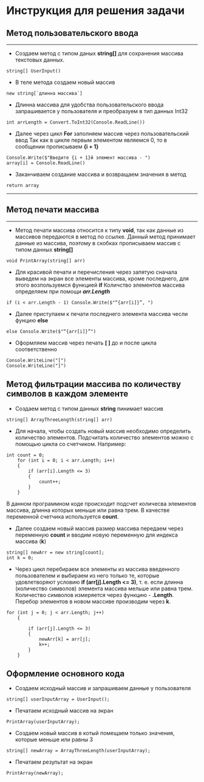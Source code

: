 # Инструкция для решения задачи
## Метод пользовательского ввода
---
* Создаем метод с типом даных **string[]** для сохранения массива текстовых данных.
```
string[] UserInput()
```
* В теле метода создаем новый массив 
```
new string[`длинна массива`]
```
* Длинна массива для удобства пользовательского ввода запрашивается у пользователя  и преобразуем в тип данных Int32
```
int arrLength = Convert.ToInt32(Console.ReadLine())
```
* Далее через цикл **For** заполняем массив через пользовательский ввод
Так как в цикле первым элементом являемся 0, то в сообщении прописываем **{i + 1}**
```
Console.Write($"Введите {i + 1}й элемент массива - ")
array[i] = Console.ReadLine()
```
* Заканчиваем создание массива и возвращаем значения в метод
```
return array
```
---
## Метод печати массива
---
* Метод печати массива относится  к типу **void**, так как данные из массивов передаются в метод по ссылке.
Данный метод принимает данные из массива, поэтому в скобках прописываем массив с типом данных **string[]** 
```
void PrintArray(string[] arr)
```
* Для красивой печати и перечисления через запятую сначала выведем на экран все элементы массива, кроме последнего, для этого возпользуемся функцией **if**
Количство элементов массива определяем при помощи ***arr.Length***
```
if (i < arr.Length - 1) Console.Write($"“{arr[i]}”, ")
```
* Далее приступаем к печати последнего элемента массива чесли фунцию **else**
```
else Console.Write($"“{arr[i]}”")
```
* Оформляем массив через печать **[ ]** до и после цикла соответственно
```
Console.WriteLine("[") 
Console.WriteLine("]")
```
## Метод фильтрации массива по количеству символов в каждом элементе
* Cоздаем метод с типом данных **string** пинимает массив
```
string[] ArrayThreeLength(string[] arr)
```
* Для начала, чтобы создать новый массив необходимо определить количество элементов. Подсчитать количество элементов можно с помощью цикла со счетчиком. Например:
```
int count = 0;
    for (int i = 0; i < arr.Length; i++)
    {
        if (arr[i].Length <= 3)
        {
            count++;
        }
    }
```
В данном программном коде происходит подсчет количесва элементов массива, длинна которых меньше или равна трем. В качестве переменной счетчика используется **count**.
* Далее создаем новый массив размер массива передаем через переменную **count** и вводим новую переменную для индекса массива (**k**)
```
string[] newArr = new string[count];
int k = 0;
```
* Через цикл перебираем все элементы из массива введенного пользователем и выбираем из него только те, которые удовлетворяют условию **if (arr[j].Length <= 3)**, т. е. если длинна (количество символов) элемента массива мельше или равна трем. Количество символов измеряется через функцию - **.Length**. Перебор элементов в новом массиве производим через **k**.
```
for (int j = 0; j < arr.Length; j++)
    {

        if (arr[j].Length <= 3)
        {
            newArr[k] = arr[j];
            k++;
        }
    }
```
## Оформление основного кода
* Создаем исходный массив и запрашиваем данные у пользователя
```
string[] userInputArray = UserInput(); 
```
* Печатаем исходный массив на экран
```
PrintArray(userInputArray); 
```
* Создаем новый массив в котый помещаем только значения, которые меньше или равны 3
```
string[] newArray = ArrayThreeLength(userInputArray); 
```
* Печатаем результат на экран
```
PrintArray(newArray); 
```

